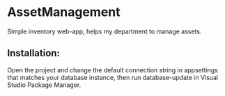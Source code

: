 # AssetManagement

Simple inventory web-app, helps my department to manage assets. 

## Installation: 
Open the project and change the default connection string in appsettings that matches your database instance, then run database-update in Visual Studio Package Manager.


